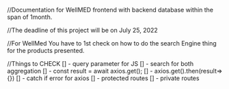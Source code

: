 //Documentation for WellMED frontend with backend database within the span of 1month.

//The deadline of this project will be on July 25, 2022

//For WellMed You have to 1st check on how to do the search Engine thing for the products presented.


//Things to CHECK
[] - query parameter for JS
[] - search for both aggregation
[] - const result = await axios.get();
[] - axios.get().then(result=>{})
[] - catch if error for axios
[] - protected routes
[] - private routes


